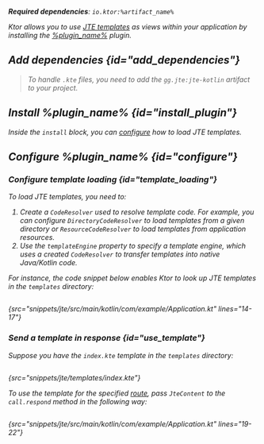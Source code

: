 [//]: # (title: JTE)

<show-structure for="chapter" depth="2"/>

<var name="plugin_name" value="Jte"/>
<var name="package_name" value="io.ktor.server.jte"/>
<var name="artifact_name" value="ktor-server-jte"/>

<tldr>
<p>
<b>Required dependencies</b>: <code>io.ktor:%artifact_name%</code>
</p>
<var name="example_name" value="jte"/>
<include from="lib.topic" element-id="download_example"/>
</tldr>

Ktor allows you to use [JTE templates](https://github.com/casid/jte) as views within your application by installing the [%plugin_name%](https://api.ktor.io/ktor-server/ktor-server-plugins/ktor-server-jte/io.ktor.server.jte/-jte.html) plugin.


## Add dependencies {id="add_dependencies"}

<include from="lib.topic" element-id="add_ktor_artifact_intro"/>
<include from="lib.topic" element-id="add_ktor_artifact"/>

> To handle `.kte` files, you need to add the `gg.jte:jte-kotlin` artifact to your project.

## Install %plugin_name% {id="install_plugin"}

<include from="lib.topic" element-id="install_plugin"/>

Inside the `install` block, you can [configure](#configure) how to load JTE templates.


## Configure %plugin_name% {id="configure"}
### Configure template loading {id="template_loading"}
To load JTE templates, you need to:
1. Create a `CodeResolver` used to resolve template code. For example, you can configure `DirectoryCodeResolver` to load templates from a given directory or `ResourceCodeResolver` to load templates from application resources.
2. Use the `templateEngine` property to specify a template engine, which uses a created `CodeResolver` to transfer templates into native Java/Kotlin code.

For instance, the code snippet below enables Ktor to look up JTE templates in the `templates` directory:

```kotlin
```
{src="snippets/jte/src/main/kotlin/com/example/Application.kt" lines="14-17"}

### Send a template in response {id="use_template"}
Suppose you have the `index.kte` template in the `templates` directory:
```html
```
{src="snippets/jte/templates/index.kte"}

To use the template for the specified [route](Routing_in_Ktor.md), pass `JteContent` to the `call.respond` method in the following way:
```kotlin
```
{src="snippets/jte/src/main/kotlin/com/example/Application.kt" lines="19-22"}
